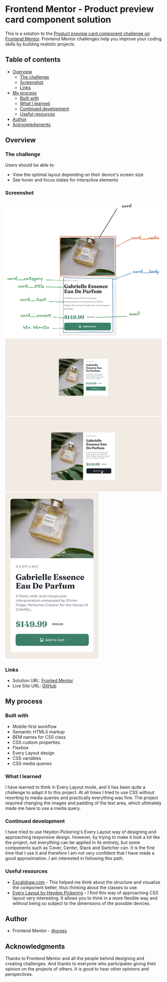 # Frontend Mentor - Product preview card component solution

This is a solution to the [Product preview card component challenge on Frontend Mentor](https://www.frontendmentor.io/challenges/product-preview-card-component-GO7UmttRfa). Frontend Mentor challenges help you improve your coding skills by building realistic projects.

## Table of contents

- [Overview](#overview)
  - [The challenge](#the-challenge)
  - [Screenshot](#screenshot)
  - [Links](#links)
- [My process](#my-process)
  - [Built with](#built-with)
  - [What I learned](#what-i-learned)
  - [Continued development](#continued-development)
  - [Useful resources](#useful-resources)
- [Author](#author)
- [Acknowledgments](#acknowledgments)

## Overview

### The challenge

Users should be able to:

- View the optimal layout depending on their device's screen size
- See hover and focus states for interactive elements

### Screenshot

<img src="./data/card_sketch.png" width="600">
<img src="./data/screenshot_desktop.jpg" width="600">
<img src="./data/screenshot_desktop_active.jpg" width="600">
<img src="./data/screenshot_mobile_375.jpg" width="300">

### Links

- Solution URL: [Fronted Mentor](https://www.frontendmentor.io/solutions/responsive-card-using-media-queries-to-a-minimum-S86-8ov5Na)
- Live Site URL: [GitHub](https://orses.github.io/html-css/card_product_preview/)

## My process

### Built with

- Mobile-first workflow
- Semantic HTML5 markup
- BEM names for CSS class
- CSS custom properties
- Flexbox
- Every Layout design
- CSS variables
- CSS media queries

### What I learned

I have learned to think in Every Layout mode, and it has been quite a challenge to adapt it to this project. At all times I tried to use CSS without resorting to media queries and practically everything was fine.
The project required changing the images and padding of the text area, which ultimately made me have to use a media query.

### Continued development

I have tried to use Heydon Pickering's Every Layout way of designing and approaching responsive design. However, by trying to make it look a lot like the project, not everything can be applied in its entirety, but some components such as Cover, Center, Stack and Switcher can.
It is the first time that I use it and therefore I am not very confident that I have made a good approximation. I am interested in following this path.

### Useful resources

- [Excalidraw.com](https://excalidraw.com/) - This helped me think about the structure and visualize the component better, thus thinking about the classes to use.
- [Every Layout by Heydon Pickering](https://every-layout.dev/rudiments/boxes/) - I find this way of approaching CSS layout very interesting. It allows you to think in a more flexible way and without being so subject to the dimensions of the possible devices.

## Author

- Frontend Mentor - [@orses](https://www.frontendmentor.io/profile/orses)

## Acknowledgments

Thanks to Frontend Mentor and all the people behind designing and creating challenges.
And thanks to everyone who participates giving their opinion on the projects of others. It is good to hear other opinions and perspectives.
